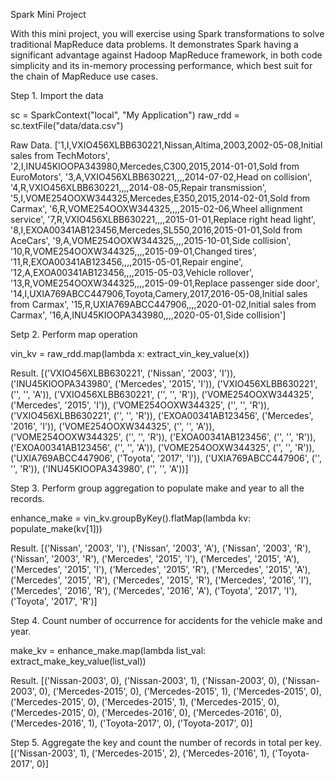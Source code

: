 Spark Mini Project

With this mini project, you will exercise using Spark transformations to solve traditional MapReduce data problems. It demonstrates Spark having a significant advantage against Hadoop MapReduce framework, in both code simplicity and its in-memory processing performance, which best suit for the chain of MapReduce use cases.

Step 1. Import the data

  sc = SparkContext("local", "My Application")
  raw_rdd = sc.textFile("data/data.csv") 

Raw Data.
    ['1,I,VXIO456XLBB630221,Nissan,Altima,2003,2002-05-08,Initial sales from TechMotors',
     '2,I,INU45KIOOPA343980,Mercedes,C300,2015,2014-01-01,Sold from EuroMotors',
     '3,A,VXIO456XLBB630221,,,,2014-07-02,Head on collision',
     '4,R,VXIO456XLBB630221,,,,2014-08-05,Repair transmission',
     '5,I,VOME254OOXW344325,Mercedes,E350,2015,2014-02-01,Sold from Carmax',
     '6,R,VOME254OOXW344325,,,,2015-02-06,Wheel allignment service',
     '7,R,VXIO456XLBB630221,,,,2015-01-01,Replace right head light',
     '8,I,EXOA00341AB123456,Mercedes,SL550,2016,2015-01-01,Sold from AceCars',
     '9,A,VOME254OOXW344325,,,,2015-10-01,Side collision',
     '10,R,VOME254OOXW344325,,,,2015-09-01,Changed tires',
     '11,R,EXOA00341AB123456,,,,2015-05-01,Repair engine',
     '12,A,EXOA00341AB123456,,,,2015-05-03,Vehicle rollover',
     '13,R,VOME254OOXW344325,,,,2015-09-01,Replace passenger side door',
     '14,I,UXIA769ABCC447906,Toyota,Camery,2017,2016-05-08,Initial sales from Carmax',
     '15,R,UXIA769ABCC447906,,,,2020-01-02,Initial sales from Carmax',
     '16,A,INU45KIOOPA343980,,,,2020-05-01,Side collision']

Setp 2. Perform map operation

  vin_kv = raw_rdd.map(lambda x: extract_vin_key_value(x))
  
  Result.
    [('VXIO456XLBB630221', ('Nissan', '2003', 'I')),
     ('INU45KIOOPA343980', ('Mercedes', '2015', 'I')),
     ('VXIO456XLBB630221', ('', '', 'A')),
     ('VXIO456XLBB630221', ('', '', 'R')),
     ('VOME254OOXW344325', ('Mercedes', '2015', 'I')),
     ('VOME254OOXW344325', ('', '', 'R')),
     ('VXIO456XLBB630221', ('', '', 'R')),
     ('EXOA00341AB123456', ('Mercedes', '2016', 'I')),
     ('VOME254OOXW344325', ('', '', 'A')),
     ('VOME254OOXW344325', ('', '', 'R')),
     ('EXOA00341AB123456', ('', '', 'R')),
     ('EXOA00341AB123456', ('', '', 'A')),
     ('VOME254OOXW344325', ('', '', 'R')),
     ('UXIA769ABCC447906', ('Toyota', '2017', 'I')),
     ('UXIA769ABCC447906', ('', '', 'R')),
     ('INU45KIOOPA343980', ('', '', 'A'))]


Step 3. Perform group aggregation to populate make and year to all the records.

  enhance_make = vin_kv.groupByKey().flatMap(lambda kv: populate_make(kv[1]))
  
  Result.
  [('Nissan', '2003', 'I'),
   ('Nissan', '2003', 'A'),
   ('Nissan', '2003', 'R'),
   ('Nissan', '2003', 'R'),
   ('Mercedes', '2015', 'I'),
   ('Mercedes', '2015', 'A'),
   ('Mercedes', '2015', 'I'),
   ('Mercedes', '2015', 'R'),
   ('Mercedes', '2015', 'A'),
   ('Mercedes', '2015', 'R'),
   ('Mercedes', '2015', 'R'),
   ('Mercedes', '2016', 'I'),
   ('Mercedes', '2016', 'R'),
   ('Mercedes', '2016', 'A'),
   ('Toyota', '2017', 'I'),
   ('Toyota', '2017', 'R')]
   
Step 4. Count number of occurrence for accidents for the vehicle make and year.
 
  make_kv = enhance_make.map(lambda list_val: extract_make_key_value(list_val))
  
  Result.
  [('Nissan-2003', 0),
   ('Nissan-2003', 1),
   ('Nissan-2003', 0),
   ('Nissan-2003', 0),
   ('Mercedes-2015', 0),
   ('Mercedes-2015', 1),
   ('Mercedes-2015', 0),
   ('Mercedes-2015', 0),
   ('Mercedes-2015', 1),
   ('Mercedes-2015', 0),
   ('Mercedes-2015', 0),
   ('Mercedes-2016', 0),
   ('Mercedes-2016', 0),
   ('Mercedes-2016', 1),
   ('Toyota-2017', 0),
   ('Toyota-2017', 0)]
   
 Step 5. Aggregate the key and count the number of records in total per key.
    [('Nissan-2003', 1),
    ('Mercedes-2015', 2),
    ('Mercedes-2016', 1),
    ('Toyota-2017', 0)]
 
 
  
